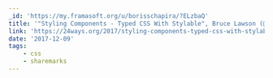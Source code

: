 ```yaml
---
_id: 'https://my.framasoft.org/u/borisschapira/?ELzbaQ'
title: '"Styling Components - Typed CSS With Stylable", Bruce Lawson (@brucel)'
link: 'https://24ways.org/2017/styling-components-typed-css-with-stylable/'
date: '2017-12-09'
tags:
    - css
    - sharemarks
---
```


<div class="markdown"><p></p></div>
